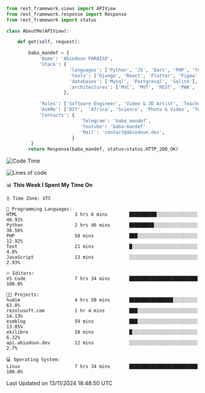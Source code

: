 ###
```python
from rest_framework.views import APIView
from rest_framework.response import Response
from rest_framework import status

class AboutMe(APIView):

    def get(self, request):

        baba_mandef = {
            'Name': 'Abiodoun PARAISO',
            'Stack': {
                       'languages': ['Python', 'JS', 'Dart', 'PHP', 'Yoruba', 'Fongbe', 'Kreyol', 'French', 'English'],
                       'tools': ['Django', 'React', 'Flutter', 'Figma', 'GIMP', 'Inckscape', 'Kdenlive', 'Blender'],
                       'databases': ['Mysql', 'Postgresql', 'Sqlite'],
                       'architectures': ['MVC', 'MVT', 'REST', 'PWA', 'SPA', 'MicroServices']
                     },

            'Roles': ['Software Engineer', 'Video & 3D Artist', 'Teacher', 'Mentor', 'Farmer'],
            'AskMe': ['DIY',  'Africa', 'Science', 'Photo & Video', 'Tech', 'Agro'],
            'Contacts': {
                           'Telegram': 'baba_mandef',
                           'Youtube': 'baba-mandef'
                           'Mail': 'contact@abiodoun.dev',
                        }
         }
        return Response(baba_mandef, status=status.HTTP_200_OK)

```                    

<!--START_SECTION:waka-->
![Code Time](http://img.shields.io/badge/Code%20Time-1%2C208%20hrs%2036%20mins-blue)

![Lines of code](https://img.shields.io/badge/From%20Hello%20World%20I%27ve%20Written-424%20Thousand%20lines%20of%20code-blue)

📊 **This Week I Spent My Time On** 

```text
⌚︎ Time Zone: UTC

💬 Programming Languages: 
HTML                     3 hrs 6 mins        ██████████░░░░░░░░░░░░░░░   40.91% 
Python                   2 hrs 46 mins       █████████░░░░░░░░░░░░░░░░   36.56% 
PHP                      58 mins             ███░░░░░░░░░░░░░░░░░░░░░░   12.92% 
Text                     21 mins             █░░░░░░░░░░░░░░░░░░░░░░░░   4.8% 
JavaScript               13 mins             ░░░░░░░░░░░░░░░░░░░░░░░░░   2.93%

🔥 Editors: 
VS Code                  7 hrs 34 mins       █████████████████████████   100.0%

🐱‍💻 Projects: 
hudim                    4 hrs 50 mins       ████████████████░░░░░░░░░   63.8% 
rezolusoft.com           1 hr 4 mins         ███░░░░░░░░░░░░░░░░░░░░░░   14.13% 
esmblog                  59 mins             ███░░░░░░░░░░░░░░░░░░░░░░   13.05% 
ekilibre                 28 mins             █░░░░░░░░░░░░░░░░░░░░░░░░   6.32% 
api.abiodoun.dev         12 mins             ░░░░░░░░░░░░░░░░░░░░░░░░░   2.7%

💻 Operating System: 
Linux                    7 hrs 34 mins       █████████████████████████   100.0%

```


 Last Updated on 13/11/2024 18:48:50 UTC
<!--END_SECTION:waka-->
